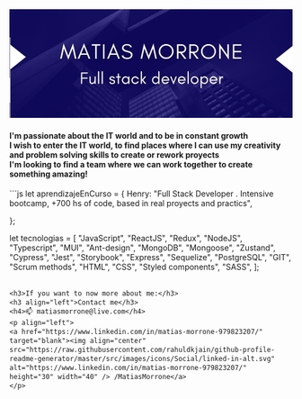 
<img src="https://github.com/MatiasMorrone/MatiasMorrone/blob/main/Bijou%20Tech%20Solutions.jpg" alt="logo">
<h4>I'm passionate about the IT world and to be in constant growth </br>
I wish to enter the IT world, to find places where I can use my creativity and problem solving skills to create or rework proyects </br>
I'm looking to find a team where we can work together to create something amazing!
</h4>
```js 
 let aprendizajeEnCurso = {
    Henry: "Full Stack Developer . Intensive bootcamp, +700 hs of code, based in real proyects and practics",
   
 };
 
 let tecnologias = [ 
   "JavaScript",
   "ReactJS", 
   "Redux", 
   "NodeJS", 
   "Typescript", 
   "MUI", 
   "Ant-design", 
   "MongoDB", 
   "Mongoose", 
   "Zustand", 
   "Cypress", 
   "Jest", 
   "Storybook", 
   "Express", 
   "Sequelize", 
   "PostgreSQL", 
   "GIT", 
   "Scrum methods", 
   "HTML", 
   "CSS", 
   "Styled components", 
   "SASS", 
   ];
```

<h3>If you want to now more about me:</h3>
<h3 align="left">Contact me</h3>
<h4>📫 matiasmorrone@live.com</h4>
<p align="left">
<a href="https://www.linkedin.com/in/matias-morrone-979823207/" target="blank"><img align="center" src="https://raw.githubusercontent.com/rahuldkjain/github-profile-readme-generator/master/src/images/icons/Social/linked-in-alt.svg" alt="https://www.linkedin.com/in/matias-morrone-979823207/" height="30" width="40" /> /MatiasMorrone</a>
</p>

